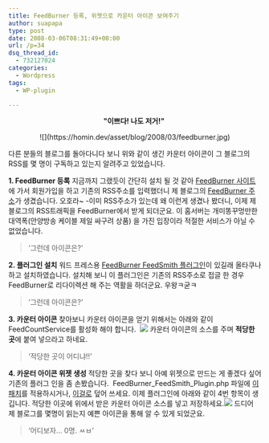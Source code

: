 ```yaml
---
title: FeedBurner 등록, 위젯으로 카운터 아이콘 보여주기
author: suapapa
type: post
date: 2008-03-06T08:31:49+00:00
url: /p=34
dsq_thread_id:
  - 732127024
categories:
  - Wordpress
tags:
  - WP-plugin

---
```

<p style="text-align: center">
  <strong>"이쁘다! 나도 저거!"</strong>&nbsp;
</p>

<p style="text-align: center">
  ![](https://homin.dev/asset/blog/2008/03/feedburner.jpg)
</p>

다른 분들의 블로그를 돌아다니다 보니 위와 같이 생긴 카운터 아이콘이 그 블로그의 RSS를 몇 명이 구독하고 있는지 알려주고 있었습니다.



**1. FeedBurner 등록** 지금까지 그랬듯이&nbsp;간단히 설치 될 것 같아 [FeedBurner 사이트](http://www.feedburner.com)에 가서 회원가입을 하고 기존의 RSS주소를 입력했더니 제 블로그의 [FeedBurner 주소][1]가 생겼습니다. 오호라~ -이미 RSS주소가 있는데 왜 이런게 생겼나 봤더니, 이제 제 블로그의 RSS트래픽을 FeedBurner에서 받게 되더군요. 이 홈서버는 개미똥꾸멍만한 대역폭(안양방송 케이블 제일 싸구려 상품) 을 가진 입장이라 적절한 서비스가 아닐 수 없었습니다.

> &#8216;그런데&nbsp;아이콘은?&#8217;

**2. 플러그인 설치** 워드 프레스용 [FeedBurner FeedSmith 플러그인](http://www.feedburner.com/fb/a/help/wordpress_quickstart)이 있길래 올타쿠나 하고 설치하였습니다. 설치해 보니 이 플러그인은 기존의 RSS주소로 접글 한 경우 FeedBurner로 리다이렉션 해 주는 역활을 하더군요. 우왕ㅋ굳ㅋ

> &#8216;그런데 아이콘은?&#8217;

**3. 카운터 아이콘** 찾아보니 카운터 아이콘을 얻기 위해서는 아래와 같이 FeedCountService를 활성화 해야 합니다. &nbsp;![](https://homin.dev/asset/blog/2008/03/feedburner_feedcount_setting.jpg) 카운터 아이콘의 소스를 주며 **적당한 곳**에 붙여 넣으라고 하네요.

> &#8216;적당한 곳이 어디냐!!&#8217;

**4. 카운터 아이콘 위젯 생성** 적당한 곳을 찾다 보니 아예 위젯으로 만드는 게 좋겠다 싶어 기존의 플러그 인을 좀 손봤습니다.&nbsp; FeedBurner_FeedSmith_Plugin.php 파일에 [이 패치][2]를 적용하시거나, [이걸로][3] 덮어 쓰세요. 이제 플러그인에 아래와 같이 4번 항목이 생깁니다. 적당한 이곳에 위에서 받은 카운터 아이콘 소스를 넣고 저장하세요.![](https://homin.dev/asset/blog/2008/03/feedburner_feedcount_widget.jpg) 드디어 제 블로그를 몇명이 읽는지 예쁜 아이콘을 통해 알 수 있게 되었군요.

> &#8216;어디보자&#8230; 0명. ㅆㅂ&#8217;

 [1]: http://feeds.feedburner.com/SuapapasBlog
 [2]: https://homin.dev/asset/blog/2008/03/feedburner_feedsmith_plugin_add_feedcounterwidget_diff.zip
 [3]: https://homin.dev/asset/blog/2008/03/feedburner_feedsmith_plugin.zip